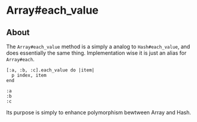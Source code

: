 # Array#each_value

## About

The `Array#each_value` method is a simply a analog to `Hash#each_value`,
and  does essentially the same thing. Implementation wise it is just
an alias for `Array#each`.

    [:a, :b, :c].each_value do |item|
      p index, item
    end

    :a
    :b
    :c

Its purpose is simply to enhance polymorphism bewtween Array and Hash.

